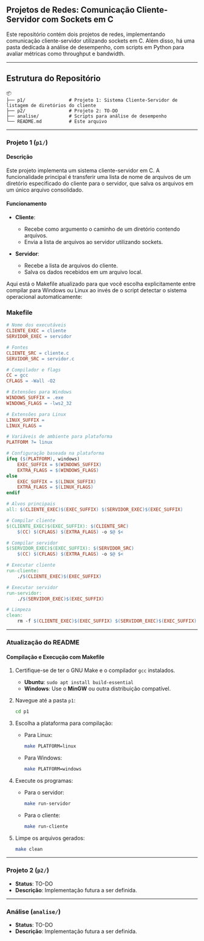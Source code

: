## Projetos de Redes: Comunicação Cliente-Servidor com Sockets em C

Este repositório contém dois projetos de redes, implementando comunicação cliente-servidor utilizando sockets em C. Além disso, há uma pasta dedicada à análise de desempenho, com scripts em Python para avaliar métricas como throughput e bandwidth.

---

## Estrutura do Repositório

```
📦
├── p1/                # Projeto 1: Sistema Cliente-Servidor de listagem de diretórios do cliente
├── p2/                # Projeto 2: TO-DO
├── analise/           # Scripts para análise de desempenho
└── README.md          # Este arquivo
```

---

### **Projeto 1 (`p1/`)**
#### Descrição
Este projeto implementa um sistema cliente-servidor em C. A funcionalidade principal é transferir uma lista de nome de arquivos de um diretório especificado do cliente para o servidor, que salva os arquivos em um único arquivo consolidado.

#### **Funcionamento**
- **Cliente**:
  - Recebe como argumento o caminho de um diretório contendo arquivos.
  - Envia a lista de arquivos ao servidor utilizando sockets.
  
- **Servidor**:
  - Recebe a lista de arquivos do cliente.
  - Salva os dados recebidos em um arquivo local.

Aqui está o Makefile atualizado para que você escolha explicitamente entre compilar para Windows ou Linux ao invés de o script detectar o sistema operacional automaticamente:

### Makefile

```makefile
# Nome dos executáveis
CLIENTE_EXEC = cliente
SERVIDOR_EXEC = servidor

# Fontes
CLIENTE_SRC = cliente.c
SERVIDOR_SRC = servidor.c

# Compilador e flags
CC = gcc
CFLAGS = -Wall -O2

# Extensões para Windows
WINDOWS_SUFFIX = .exe
WINDOWS_FLAGS = -lws2_32

# Extensões para Linux
LINUX_SUFFIX =
LINUX_FLAGS = 

# Variáveis de ambiente para plataforma
PLATFORM ?= linux

# Configuração baseada na plataforma
ifeq ($(PLATFORM), windows)
    EXEC_SUFFIX = $(WINDOWS_SUFFIX)
    EXTRA_FLAGS = $(WINDOWS_FLAGS)
else
    EXEC_SUFFIX = $(LINUX_SUFFIX)
    EXTRA_FLAGS = $(LINUX_FLAGS)
endif

# Alvos principais
all: $(CLIENTE_EXEC)$(EXEC_SUFFIX) $(SERVIDOR_EXEC)$(EXEC_SUFFIX)

# Compilar cliente
$(CLIENTE_EXEC)$(EXEC_SUFFIX): $(CLIENTE_SRC)
	$(CC) $(CFLAGS) $(EXTRA_FLAGS) -o $@ $<

# Compilar servidor
$(SERVIDOR_EXEC)$(EXEC_SUFFIX): $(SERVIDOR_SRC)
	$(CC) $(CFLAGS) $(EXTRA_FLAGS) -o $@ $<

# Executar cliente
run-cliente:
	./$(CLIENTE_EXEC)$(EXEC_SUFFIX)

# Executar servidor
run-servidor:
	./$(SERVIDOR_EXEC)$(EXEC_SUFFIX)

# Limpeza
clean:
	rm -f $(CLIENTE_EXEC)$(EXEC_SUFFIX) $(SERVIDOR_EXEC)$(EXEC_SUFFIX)
```

---

### Atualização do README

#### **Compilação e Execução com Makefile**

1. Certifique-se de ter o GNU Make e o compilador `gcc` instalados.
   - **Ubuntu**: `sudo apt install build-essential`
   - **Windows**: Use o **MinGW** ou outra distribuição compatível.

2. Navegue até a pasta `p1`:
   ```bash
   cd p1
   ```

3. Escolha a plataforma para compilação:
   - Para Linux:
     ```bash
     make PLATFORM=linux
     ```
   - Para Windows:
     ```bash
     make PLATFORM=windows
     ```

4. Execute os programas:
   - Para o servidor:
     ```bash
     make run-servidor
     ```
   - Para o cliente:
     ```bash
     make run-cliente
     ```

5. Limpe os arquivos gerados:
   ```bash
   make clean
   ```

---

### **Projeto 2 (`p2/`)**
- **Status**: TO-DO
- **Descrição**: Implementação futura a ser definida.

---

### **Análise (`analise/`)**
- **Status**: TO-DO
- **Descrição**: Implementação futura a ser definida.
